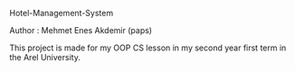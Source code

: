 Hotel-Management-System

Author : Mehmet Enes Akdemir (paps) 

This project is made for my OOP CS lesson in my second year first term in the Arel University.

